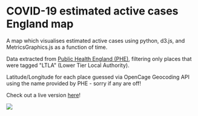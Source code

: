 # COVID-19 estimated active cases England map
 A map which visualises estimated active cases using python, d3.js, and MetricsGraphics.js as a function of time.
 
 Data extracted from <a href='https://coronavirus.data.gov.uk/'>Public Health England (PHE)</a>, filtering only places that were tagged "LTLA" (Lower Tier Local Authority).
 
 Latitude/Longitude for each place guessed via OpenCage Geocoding API using the name provided by PHE - sorry if any are off!
 
 Check out a live version <a href='https://open-seneca.org/ppp25/covid/'>here</a>!

![](https://media.giphy.com/media/X9FbvyQM9rwB5d6UnR/giphy.gif)
